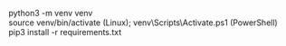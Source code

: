 python3 -m venv venv  
source venv/bin/activate (Linux); venv\Scripts\Activate.ps1 (PowerShell)  
pip3 install -r requirements.txt